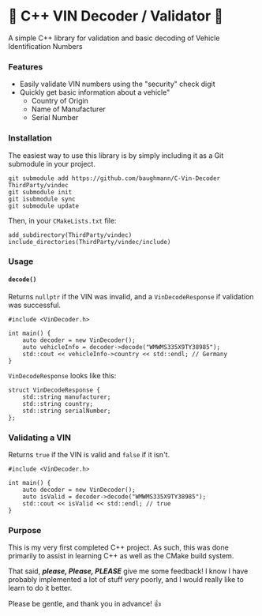# 🚗 C++ VIN Decoder / Validator 🚙
A simple C++ library for validation and basic decoding of Vehicle Identification Numbers

### Features
- Easily validate VIN numbers using the "security" check digit
- Quickly get basic information about a vehicle"
    - Country of Origin
    - Name of Manufacturer
    - Serial Number


### Installation
The easiest way to use this library is by simply including it as a Git submodule in your project.
```
git submodule add https://github.com/baughmann/C-Vin-Decoder ThirdParty/vindec
git submodule init
git isubmodule sync
git submodule update
```
Then, in your `CMakeLists.txt` file:
```
add_subdirectory(ThirdParty/vindec)
include_directories(ThirdParty/vindec/include)
```

### Usage
#### `decode()`
Returns `nullptr` if the VIN was invalid, and a `VinDecodeResponse` if validation was successful.
```
#include <VinDecoder.h>

int main() {
    auto decoder = new VinDecoder();
    auto vehicleInfo = decoder->decode("WMWMS335X9TY38985");
    std::cout << vehicleInfo->country << std::endl; // Germany
}
```
`VinDecodeResponse` looks like this:
```
struct VinDecodeResponse {
    std::string manufacturer;
    std::string country;
    std::string serialNumber;
};
```
### Validating a VIN
Returns `true` if the VIN is valid and `false` if it isn't.
```
#include <VinDecoder.h>

int main() {
    auto decoder = new VinDecoder();
    auto isValid = decoder->decode("WMWMS335X9TY38985");
    std::cout << isValid << std::endl; // true
}
```

### Purpose
This is my very first completed C++ project. As such, this was done primarily to assist in learning C++ as well as the CMake build system.

That said, ***please, Please, PLEASE*** give me some feedback! I know I have probably implemented a lot of stuff *very* poorly, and I would really like to learn to do it better.

Please be gentle, and thank you in advance! 👍